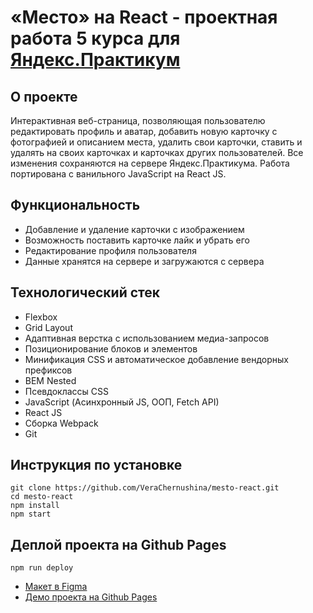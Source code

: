 # «Место» на React - проектная работа 5 курса для [Яндекс.Практикум](https://practicum.yandex.ru/)

## О проекте
Интерактивная веб-страница, позволяющая пользователю редактировать профиль и аватар, добавить новую карточку с фотографией и описанием места, удалить свои карточки, ставить и удалять на своих карточках и карточках других пользователей. Все изменения сохраняются на сервере Яндекс.Практикума.
Работа портирована с ванильного JavaScript на React JS.

## Функциональность
* Добавление и удаление карточки с изображением
* Возможность поставить карточке лайк и убрать его
* Редактирование профиля пользователя
* Данные хранятся на сервере и загружаются с сервера

## Технологический стек
* Flexbox
* Grid Layout
* Адаптивная верстка с использованием медиа-запросов
* Позиционирование блоков и элементов
* Минификация CSS и автоматическое добавление вендорных префиксов
* BEM Nested
* Псевдоклассы CSS
* JavaScript (Асинхронный JS, ООП, Fetch API)
* React JS
* Сборка Webpack
* Git

## Инструкция по установке
```
git clone https://github.com/VeraChernushina/mesto-react.git
cd mesto-react
npm install
npm start
```

## Деплой проекта на Github Pages
```
npm run deploy
```

* [Макет в Figma](https://www.figma.com/file/2cn9N9jSkmxD84oJik7xL7/JavaScript.-Sprint-4?node-id=0%3A1)
* [Демо проекта на Github Pages](https://verachernushina.github.io/mesto-react/)
